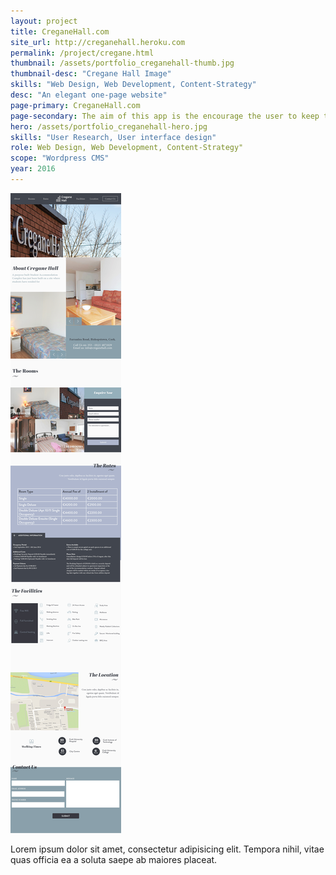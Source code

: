 ```yaml
---
layout: project
title: CreganeHall.com
site_url: http://creganehall.heroku.com
permalink: /project/cregane.html
thumbnail: /assets/portfolio_creganehall-thumb.jpg
thumbnail-desc: "Cregane Hall Image"
skills: "Web Design, Web Development, Content-Strategy"
desc: "An elegant one-page website"
page-primary: CreganeHall.com
page-secondary: The aim of this app is the encourage the user to keep their personal, contact and career / education information up to date. Within the app the user is be able to
hero: /assets/portfolio_creganehall-hero.jpg
skills: "User Research, User interface design"
role: Web Design, Web Development, Content-Strategy"
scope: "Wordpress CMS"
year: 2016
---
```


<img src="/assets/portfolio_cregane-hall-full.jpg" alt="">


Lorem ipsum dolor sit amet, consectetur adipisicing elit. Tempora nihil, vitae quas officia ea a soluta saepe ab maiores placeat.
